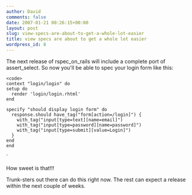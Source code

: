 ```yaml
---
author: David
comments: false
date: 2007-01-21 00:26:15+00:00
layout: post
slug: view-specs-are-about-to-get-a-whole-lot-easier
title: view specs are about to get a whole lot easier
wordpress_id: 8
---
```


The next release of rspec_on_rails will include a complete port of assert_select. So now you'll be able to spec your login form like this:





    
    
    <code>
    context "login/login" do
    setup do
      render 'login/login.rhtml'
    end
    
    specify "should display login form" do
      response.should have_tag("form[action=/login]") {
        with_tag("input[type=text][name=email]")
        with_tag("input[type=password][name=password]")
        with_tag("input[type=submit][value=Login]")
      }
    end
    end
    


`



How sweet is that!!!






Trunk-sters out there can do this right now. The rest can expect a release within the next couple of weeks.
